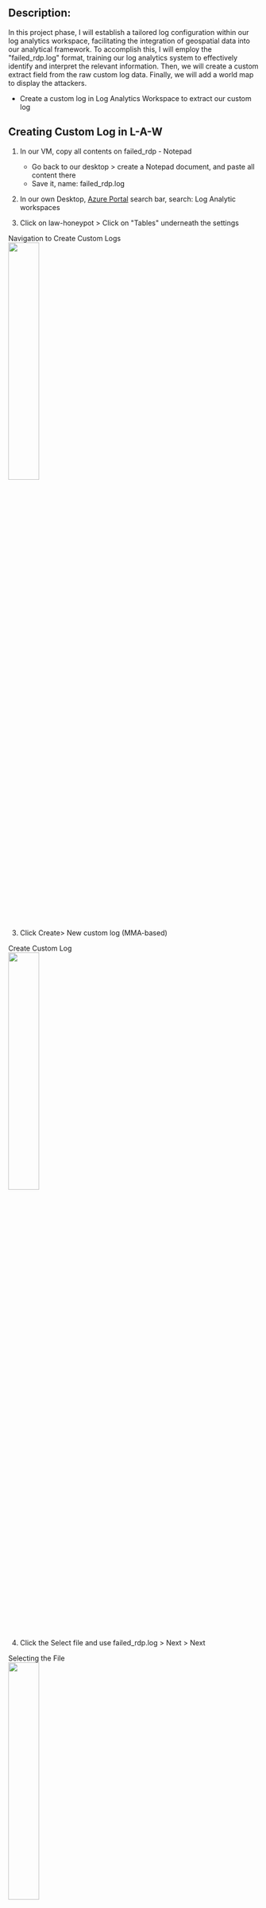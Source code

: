 <h2>Description:</h2>


In this project phase, I will establish a tailored log configuration within our log analytics workspace, facilitating the integration of geospatial data into our analytical framework. To accomplish this, I will employ the "failed_rdp.log" format, training our log analytics system to effectively identify and interpret the relevant information. Then, we will create a custom extract field from the raw custom log data. Finally, we will add a world map to display the attackers. 

- Create a custom log in Log Analytics Workspace to extract our custom log


<h2></h2>

<h2>Creating Custom Log in L-A-W</h2>

1. In our VM, copy all contents on failed_rdp - Notepad   
    - Go back to our desktop > create a Notepad document, and paste all content there
    - Save it, name: failed_rdp.log


2. In our own Desktop, [Azure Portal](https://portal.azure.com/?quickstart=true#home) search bar, search: Log Analytic workspaces

3. Click on law-honeypot > Click on "Tables" underneath the settings 

<p align="left">
Navigation to Create Custom Logs<br/>
<img src="https://i.imgur.com/i1ovqHo.png" height="35%" width="35%" alt=""/>
<br />

3. Click Create> New custom log (MMA-based)

<p align="left">
Create Custom Log<br/>
<img src="https://i.imgur.com/nO0EAOA.png" height="35%" width="35%" alt=""/>
<br />

4. Click the Select file and use failed_rdp.log > Next > Next

<p align="left">
Selecting the File<br/>
<img src="https://i.imgur.com/uwhni7B.png" height="35%" width="35%" alt=""/>
<br />

5. In Collection paths:
    - Type: Windows
    - Path: C:\ProgramData\failed_rdp.log

<p align="left">
Collection Paths<br/>
<img src="https://i.imgur.com/vLU4VUE.png" height="35%" width="35%" alt=""/>
<br />

6. Details: > Create
    - Custom log name: FAILED_RDP_WITH_GEO

<p align="left">
Create Custom Log Overview<br/>
<img src="https://i.imgur.com/8uLFE07.png" height="35%" width="35%" alt=""/>
<br />

7. Test Logs:
    - Go to Logs in Log Analytics Workspace
    - Type in: SecurityEvent | where EventID == 4625 > Run
    - Result will give all the failed attempts login for our honeypot

<p align="left">
Testing Logs<br/>
<img src="https://i.imgur.com/bifwot2.png" height="35%" width="35%" alt=""/>
<br />

8. Wait until you can run FAILED_RDP_WITH_GEO_CL in Logs

<p align="left">
Wait For Logs<br/>
<img src="https://i.imgur.com/zR952Cl.png" height="35%" width="35%" alt=""/>
<br />   

9. After 15 minutes, and the FAILED_RDP_WITH_GEO_CL runs, apply this whole code and run it:


```
FAILED_RDP_WITH_GEO_CL
| extend username = extract(@"username:([^,]+)", 1, RawData),
         timestamp = extract(@"timestamp:([^,]+)", 1, RawData),
         latitude = extract(@"latitude:([^,]+)", 1, RawData),
         longitude = extract(@"longitude:([^,]+)", 1, RawData),
         sourcehost = extract(@"sourcehost:([^,]+)", 1, RawData),
         state = extract(@"state:([^,]+)", 1, RawData),
         label = extract(@"label:([^,]+)", 1, RawData),
         destination = extract(@"destinationhost:([^,]+)", 1, RawData),
         country = extract(@"country:([^,]+)", 1, RawData)
| where destination != "samplehost"
| where sourcehost != ""
| summarize event_count=count() by latitude, longitude, sourcehost, label, destination, country
```

<p align="left">
Running Code for Custom Extract Field<br/>
<img src="https://i.imgur.com/8QxAulK.png" height="35%" width="35%" alt=""/>
<br />   

<h2></h2>

<h2>Creating a World Map</h2>

1. In our own Desktop, [Azure Portal](https://portal.azure.com/?quickstart=true#home) search bar, search: Sentinel

2. Go to Workbooks under Threat Management > Add Workbook > Edit > remove everything

3. Add query and post the same Code above > run query

4. Change:
    - Visualization: Map
    - Size: Full
    - Metric Setting on the right: Label

5. Save > name: Failed RDP World Map

6. Created our Failed RDP World Map

<p align="left">
Successfully Created Failed RDP World Map <br/>
<img src="https://i.imgur.com/KmeSLti.png" height="35%" width="35%" alt=""/>
<br />   
